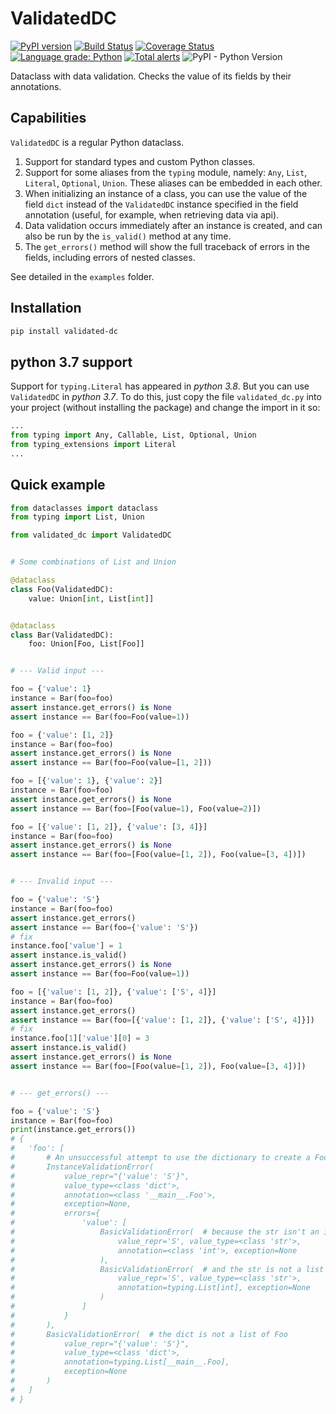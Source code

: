 # ValidatedDC

[![PyPI version](https://badge.fury.io/py/validated-dc.svg)](https://badge.fury.io/py/validated-dc) [![Build Status](https://travis-ci.com/EvgeniyBurdin/validated_dc.svg?branch=master)](https://travis-ci.com/EvgeniyBurdin/validated_dc) [![Coverage Status](https://coveralls.io/repos/github/EvgeniyBurdin/validated_dc/badge.svg?branch=master)](https://coveralls.io/github/EvgeniyBurdin/validated_dc?branch=master) [![Language grade: Python](https://img.shields.io/lgtm/grade/python/g/EvgeniyBurdin/validated_dc.svg?logo=lgtm&logoWidth=18)](https://lgtm.com/projects/g/EvgeniyBurdin/validated_dc/context:python) [![Total alerts](https://img.shields.io/lgtm/alerts/g/EvgeniyBurdin/validated_dc.svg?logo=lgtm&logoWidth=18)](https://lgtm.com/projects/g/EvgeniyBurdin/validated_dc/alerts/) ![PyPI - Python Version](https://img.shields.io/pypi/pyversions/validated-dc)

Dataclass with data validation. Checks the value of its fields by their annotations.

## Capabilities

`ValidatedDC` is a regular Python dataclass.

1. Support for standard types and custom Python classes.
2. Support for some aliases from the `typing` module, namely: `Any`, `List`, `Literal`, `Optional`, `Union`. These aliases can be embedded in each other.
3. When initializing an instance of a class, you can use the value of the field `dict` instead of the `ValidatedDC` instance specified in the field annotation (useful, for example, when retrieving data via api).
4. Data validation occurs immediately after an instance is created, and can also be run by the `is_valid()` method at any time.
5. The `get_errors()` method will show the full traceback of errors in the fields, including errors of nested classes.

See detailed in the `examples` folder.

## Installation

```bash
pip install validated-dc
```

## python 3.7 support

Support for `typing.Literal` has appeared in *python 3.8*. But you can use `ValidatedDC` in *python 3.7*.
To do this, just copy the file `validated_dc.py` into your project (without installing the package) and change the import in it so:

```python
...
from typing import Any, Callable, List, Optional, Union
from typing_extensions import Literal
...
```

## Quick example

```python
from dataclasses import dataclass
from typing import List, Union

from validated_dc import ValidatedDC


# Some combinations of List and Union

@dataclass
class Foo(ValidatedDC):
    value: Union[int, List[int]]


@dataclass
class Bar(ValidatedDC):
    foo: Union[Foo, List[Foo]]


# --- Valid input ---

foo = {'value': 1}
instance = Bar(foo=foo)
assert instance.get_errors() is None
assert instance == Bar(foo=Foo(value=1))

foo = {'value': [1, 2]}
instance = Bar(foo=foo)
assert instance.get_errors() is None
assert instance == Bar(foo=Foo(value=[1, 2]))

foo = [{'value': 1}, {'value': 2}]
instance = Bar(foo=foo)
assert instance.get_errors() is None
assert instance == Bar(foo=[Foo(value=1), Foo(value=2)])

foo = [{'value': [1, 2]}, {'value': [3, 4]}]
instance = Bar(foo=foo)
assert instance.get_errors() is None
assert instance == Bar(foo=[Foo(value=[1, 2]), Foo(value=[3, 4])])


# --- Invalid input ---

foo = {'value': 'S'}
instance = Bar(foo=foo)
assert instance.get_errors()
assert instance == Bar(foo={'value': 'S'})
# fix
instance.foo['value'] = 1
assert instance.is_valid()
assert instance.get_errors() is None
assert instance == Bar(foo=Foo(value=1))

foo = [{'value': [1, 2]}, {'value': ['S', 4]}]
instance = Bar(foo=foo)
assert instance.get_errors()
assert instance == Bar(foo=[{'value': [1, 2]}, {'value': ['S', 4]}])
# fix
instance.foo[1]['value'][0] = 3
assert instance.is_valid()
assert instance.get_errors() is None
assert instance == Bar(foo=[Foo(value=[1, 2]), Foo(value=[3, 4])])


# --- get_errors() ---

foo = {'value': 'S'}
instance = Bar(foo=foo)
print(instance.get_errors())
# {
#   'foo': [
#       # An unsuccessful attempt to use the dictionary to create a Foo instance
#       InstanceValidationError(
#           value_repr="{'value': 'S'}",
#           value_type=<class 'dict'>,
#           annotation=<class '__main__.Foo'>,
#           exception=None,
#           errors={
#               'value': [
#                   BasicValidationError(  # because the str isn't an int
#                       value_repr='S', value_type=<class 'str'>,
#                       annotation=<class 'int'>, exception=None
#                   ),
#                   BasicValidationError(  # and the str is not a list of int
#                       value_repr='S', value_type=<class 'str'>,
#                       annotation=typing.List[int], exception=None
#                   )
#               ]
#           }
#       ),
#       BasicValidationError(  # the dict is not a list of Foo
#           value_repr="{'value': 'S'}",
#           value_type=<class 'dict'>,
#           annotation=typing.List[__main__.Foo],
#           exception=None
#       )
#   ]
# }

```

